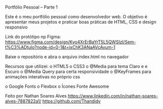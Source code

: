 Portfólio Pessoal – Parte 1 

Este é o meu portfólio pessoal como desenvolvedor web. O objetivo é apresentar meus projetos e praticar boas práticas de HTML, CSS e design responsivo

Link do protótipo np Figma:
https://www.figma.com/design/Kyo4XrErBaYrT5L5QWSIzl/Sem-t%C3%ADtulo?node-id=0-1&t=ixChK3ANaAVcAvum-1

Baixe o repositório e abra o arquivo index.html no navegador

Recursos que utilizei:
o HTML5 
o CSS3 
  o @Media para tema Claro e e Escuro
  o @Media Query para certa responsividade
  o @KeyFrames para animações interativas no próprio css
 
o Google Fonts 
o Flexbox 
o Ícones Fonte Awesome



Feito por Nathan Soares Alves
https://www.linkedin.com/in/nathan-soares-alves-7887822a1/
https://github.com/Thandidy
